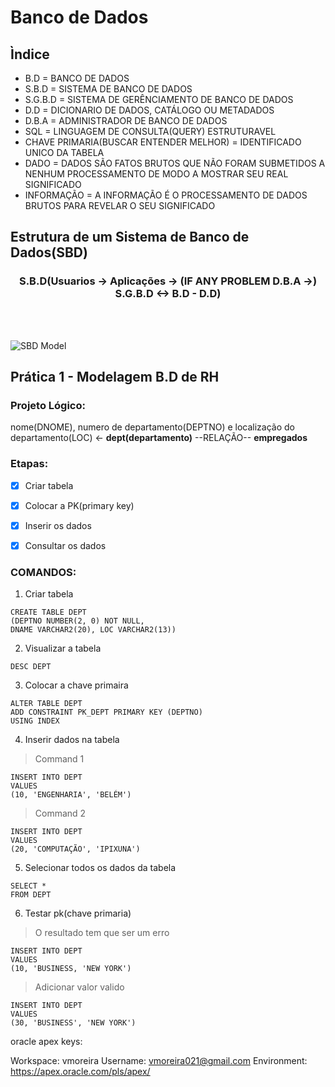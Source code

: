 # Banco de Dados

## Ìndice

* B.D = BANCO DE DADOS
* S.B.D = SISTEMA DE BANCO DE DADOS
* S.G.B.D = SISTEMA DE GERÊNCIAMENTO DE BANCO DE DADOS
* D.D = DICIONARIO DE DADOS, CATÁLOGO OU METADADOS
* D.B.A = ADMINISTRADOR DE BANCO DE DADOS
* SQL = LINGUAGEM DE CONSULTA(QUERY) ESTRUTURAVEL
* CHAVE PRIMARIA(BUSCAR ENTENDER MELHOR) = IDENTIFICADO UNICO DA TABELA
* DADO = DADOS SÃO FATOS BRUTOS QUE NÃO FORAM SUBMETIDOS A NENHUM PROCESSAMENTO DE MODO A MOSTRAR SEU REAL SIGNIFICADO
* INFORMAÇÃO = A INFORMAÇÃO É O PROCESSAMENTO DE DADOS BRUTOS PARA REVELAR O SEU SIGNIFICADO

## Estrutura de um Sistema de Banco de Dados(SBD)

<h3 align="center">S.B.D(Usuarios -> Aplicações -> (IF ANY PROBLEM D.B.A ->) S.G.B.D <-> B.D - D.D)</h3>
<br></br>


![SBD Model](https://bookdown.org/labxss/coorte_adm2/sgbd.png)



## Prática 1 - Modelagem B.D de RH

### Projeto Lógico:

nome(DNOME), numero de departamento(DEPTNO) e localização do departamento(LOC) <- **dept(departamento)** --RELAÇÃO-- **empregados**

### Etapas:

- [x] Criar tabela
- [x] Colocar a PK(primary key)
- [x] Inserir os dados
- [x] Consultar os dados


### COMANDOS:

1. Criar tabela
```
CREATE TABLE DEPT
(DEPTNO NUMBER(2, 0) NOT NULL,
DNAME VARCHAR2(20), LOC VARCHAR2(13))
```
2. Visualizar a tabela
```
DESC DEPT
```
3. Colocar a chave primaira
```
ALTER TABLE DEPT
ADD CONSTRAINT PK_DEPT PRIMARY KEY (DEPTNO)
USING INDEX
```
4. Inserir dados na tabela
> Command 1
```
INSERT INTO DEPT
VALUES
(10, 'ENGENHARIA', 'BELÉM')
```
> Command 2
```
INSERT INTO DEPT
VALUES
(20, 'COMPUTAÇÃO', 'IPIXUNA')
```
5. Selecionar todos os dados da tabela
```
SELECT *
FROM DEPT
```
6. Testar pk(chave primaria)
> O resultado tem que ser um erro
```
INSERT INTO DEPT
VALUES
(10, 'BUSINESS, 'NEW YORK')
```
> Adicionar valor valido
```
INSERT INTO DEPT
VALUES
(30, 'BUSINESS', 'NEW YORK')
```







oracle apex keys:

Workspace:	vmoreira
Username:	vmoreira021@gmail.com
Environment:	https://apex.oracle.com/pls/apex/
